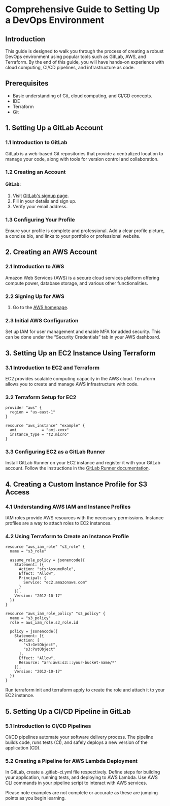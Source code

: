 # Comprehensive Guide to Setting Up a DevOps Environment

## Introduction
This guide is designed to walk you through the process of creating a robust DevOps environment using popular tools such as GitLab, AWS, and Terraform. By the end of this guide, you will have hands-on experience with cloud computing, CI/CD pipelines, and infrastructure as code.

## Prerequisites
- Basic understanding of Git, cloud computing, and CI/CD concepts.
- IDE
- Terraform
- Git

## 1. Setting Up a GitLab Account
### 1.1 Introduction to GitLab
GitLab is a web-based Git repositories that provide a centralized location to manage your code, along with tools for version control and collaboration.

### 1.2 Creating an Account
#### GitLab:
1. Visit [GitLab's signup page](https://gitlab.com/users/sign_up).
2. Fill in your details and sign up.
3. Verify your email address.

### 1.3 Configuring Your Profile
Ensure your profile is complete and professional. Add a clear profile picture, a concise bio, and links to your portfolio or professional website.

## 2. Creating an AWS Account
### 2.1 Introduction to AWS
Amazon Web Services (AWS) is a secure cloud services platform offering compute power, database storage, and various other functionalities.

### 2.2 Signing Up for AWS
1. Go to the [AWS homepage](https://aws.amazon.com/).


### 2.3 Initial AWS Configuration
Set up IAM for user management and enable MFA for added security. This can be done under the “Security Credentials” tab in your AWS dashboard.

## 3. Setting Up an EC2 Instance Using Terraform
### 3.1 Introduction to EC2 and Terraform
EC2 provides scalable computing capacity in the AWS cloud. Terraform allows you to create and manage AWS infrastructure with code.

### 3.2 Terraform Setup for EC2
```hcl
provider "aws" {
  region = "us-east-1"
}

resource "aws_instance" "example" {
  ami           = "ami-xxxx"
  instance_type = "t2.micro"
}
```
### 3.3 Configuring EC2 as a GitLab Runner
Install GitLab Runner on your EC2 instance and register it with your GitLab account. Follow the instructions in the [GitLab Runner documentation](https://docs.gitlab.com/runner/register/).

## 4. Creating a Custom Instance Profile for S3 Access
### 4.1 Understanding AWS IAM and Instance Profiles
IAM roles provide AWS resources with the necessary permissions. Instance profiles are a way to attach roles to EC2 instances.

### 4.2 Using Terraform to Create an Instance Profile
```hcl
resource "aws_iam_role" "s3_role" {
  name = "s3_role"

  assume_role_policy = jsonencode({
    Statement: [{
      Action: "sts:AssumeRole",
      Effect: "Allow",
      Principal: {
        Service: "ec2.amazonaws.com"
      }
    }],
    Version: "2012-10-17"
  })
}

resource "aws_iam_role_policy" "s3_policy" {
  name = "s3_policy"
  role = aws_iam_role.s3_role.id

  policy = jsonencode({
    Statement: [{
      Action: [
        "s3:GetObject",
        "s3:PutObject"
      ],
      Effect: "Allow",
      Resource: "arn:aws:s3:::your-bucket-name/*"
    }],
    Version: "2012-10-17"
  })
}
```

Run terraform init and terraform apply to create the role and attach it to your EC2 instance.

## 5. Setting Up a CI/CD Pipeline in GitLab
### 5.1 Introduction to CI/CD Pipelines
CI/CD pipelines automate your software delivery process. The pipeline builds code, runs tests (CI), and safely deploys a new version of the application (CD).

### 5.2 Creating a Pipeline for AWS Lambda Deployment
In GitLab, create a .gitlab-ci.yml file respectively. Define steps for building your application, running tests, and deploying to AWS Lambda. Use AWS CLI commands in your pipeline script to interact with AWS services.

Please note examples are not complete or accurate as these are jumping points as you begin learning.
